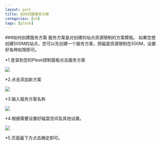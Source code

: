 ```yaml
---
layout: post
title: 如何创建服务方案
categories: [vh]
tags: [plesk]
---
```


###如何创建服务方案
服务方案是对创建的站点资源限制的方案模板。 如果您想创建500M的站点，您可以先创建一个服务方案，把磁盘资源限制在500M，设置好各种权限即可。

*1.登录到您的Plesk控制面板点击服务方案

![](http://ww1.sinaimg.cn/large/a74e55b4jw1dzcumhc0v1j.jpg)

*2.点击添加新方案

![](http://ww3.sinaimg.cn/large/a74ecc4cjw1dzcupe3o8nj.jpg)

*3.输入服务方案名称

![](http://ww4.sinaimg.cn/large/a74eed94jw1dzcuszz0bpj.jpg)

*4.根据需要设置好磁盘空间及其他设置。

![](http://ww1.sinaimg.cn/large/a74e55b4jw1dzcuvcdgw6j.jpg)

*5.页面最下方点击确定即可。